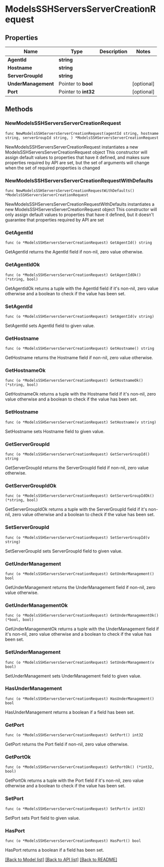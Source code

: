 # ModelsSSHServersServerCreationRequest

## Properties

Name | Type | Description | Notes
------------ | ------------- | ------------- | -------------
**AgentId** | **string** |  | 
**Hostname** | **string** |  | 
**ServerGroupId** | **string** |  | 
**UnderManagement** | Pointer to **bool** |  | [optional] 
**Port** | Pointer to **int32** |  | [optional] 

## Methods

### NewModelsSSHServersServerCreationRequest

`func NewModelsSSHServersServerCreationRequest(agentId string, hostname string, serverGroupId string, ) *ModelsSSHServersServerCreationRequest`

NewModelsSSHServersServerCreationRequest instantiates a new ModelsSSHServersServerCreationRequest object
This constructor will assign default values to properties that have it defined,
and makes sure properties required by API are set, but the set of arguments
will change when the set of required properties is changed

### NewModelsSSHServersServerCreationRequestWithDefaults

`func NewModelsSSHServersServerCreationRequestWithDefaults() *ModelsSSHServersServerCreationRequest`

NewModelsSSHServersServerCreationRequestWithDefaults instantiates a new ModelsSSHServersServerCreationRequest object
This constructor will only assign default values to properties that have it defined,
but it doesn't guarantee that properties required by API are set

### GetAgentId

`func (o *ModelsSSHServersServerCreationRequest) GetAgentId() string`

GetAgentId returns the AgentId field if non-nil, zero value otherwise.

### GetAgentIdOk

`func (o *ModelsSSHServersServerCreationRequest) GetAgentIdOk() (*string, bool)`

GetAgentIdOk returns a tuple with the AgentId field if it's non-nil, zero value otherwise
and a boolean to check if the value has been set.

### SetAgentId

`func (o *ModelsSSHServersServerCreationRequest) SetAgentId(v string)`

SetAgentId sets AgentId field to given value.


### GetHostname

`func (o *ModelsSSHServersServerCreationRequest) GetHostname() string`

GetHostname returns the Hostname field if non-nil, zero value otherwise.

### GetHostnameOk

`func (o *ModelsSSHServersServerCreationRequest) GetHostnameOk() (*string, bool)`

GetHostnameOk returns a tuple with the Hostname field if it's non-nil, zero value otherwise
and a boolean to check if the value has been set.

### SetHostname

`func (o *ModelsSSHServersServerCreationRequest) SetHostname(v string)`

SetHostname sets Hostname field to given value.


### GetServerGroupId

`func (o *ModelsSSHServersServerCreationRequest) GetServerGroupId() string`

GetServerGroupId returns the ServerGroupId field if non-nil, zero value otherwise.

### GetServerGroupIdOk

`func (o *ModelsSSHServersServerCreationRequest) GetServerGroupIdOk() (*string, bool)`

GetServerGroupIdOk returns a tuple with the ServerGroupId field if it's non-nil, zero value otherwise
and a boolean to check if the value has been set.

### SetServerGroupId

`func (o *ModelsSSHServersServerCreationRequest) SetServerGroupId(v string)`

SetServerGroupId sets ServerGroupId field to given value.


### GetUnderManagement

`func (o *ModelsSSHServersServerCreationRequest) GetUnderManagement() bool`

GetUnderManagement returns the UnderManagement field if non-nil, zero value otherwise.

### GetUnderManagementOk

`func (o *ModelsSSHServersServerCreationRequest) GetUnderManagementOk() (*bool, bool)`

GetUnderManagementOk returns a tuple with the UnderManagement field if it's non-nil, zero value otherwise
and a boolean to check if the value has been set.

### SetUnderManagement

`func (o *ModelsSSHServersServerCreationRequest) SetUnderManagement(v bool)`

SetUnderManagement sets UnderManagement field to given value.

### HasUnderManagement

`func (o *ModelsSSHServersServerCreationRequest) HasUnderManagement() bool`

HasUnderManagement returns a boolean if a field has been set.

### GetPort

`func (o *ModelsSSHServersServerCreationRequest) GetPort() int32`

GetPort returns the Port field if non-nil, zero value otherwise.

### GetPortOk

`func (o *ModelsSSHServersServerCreationRequest) GetPortOk() (*int32, bool)`

GetPortOk returns a tuple with the Port field if it's non-nil, zero value otherwise
and a boolean to check if the value has been set.

### SetPort

`func (o *ModelsSSHServersServerCreationRequest) SetPort(v int32)`

SetPort sets Port field to given value.

### HasPort

`func (o *ModelsSSHServersServerCreationRequest) HasPort() bool`

HasPort returns a boolean if a field has been set.


[[Back to Model list]](../README.md#documentation-for-models) [[Back to API list]](../README.md#documentation-for-api-endpoints) [[Back to README]](../README.md)


